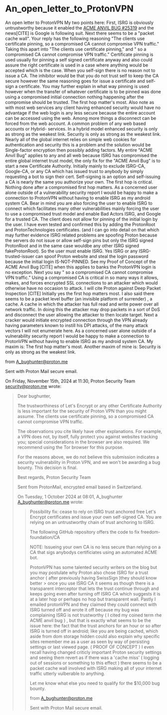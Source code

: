 # An_open_letter_to_ProtonVPN
An open letter to ProtonVPN
My two points here: First, ISRG is obviously untrustworthy because it enabled the [ACME ANVIL BUG #25319](https://github.com/openssl/openssl/discussions/25319#discussioncomment-10662869) and the news[CITE] is Google is following suit. Next there seems to be a "packet cache wall". Your reply has the following reasoning  "The clients use certificate pinning, so a compromised CA cannot compromise VPN traffic." Taking this apart into "The clients use certificate pinning," and " so a compromised CA cannot compromise VPN traffic."
 Certificate pinning is used usually for pinning a self signed certificate anyway and also could assure the right certificate is used in a case where anything would be accepted which is the case. When you self-sign there is no reason not to issue a CA. The inhibitor would be that you do not trust self to keep the CA secure however the same reasoning goes for issue a certificate and self-sign a certificate. You may further explain in what way pinning is used however when the transfer of whatever certificate is to be pinned was done using a compromised initial connection nothing happening after the compromise should be trusted. The first hop matter's most.  Also note as with most web services any client having enhanced security would have no advantage if the web login is any less secure because the entire account can be accessed using the web. Among more things a disconnect can be forced from the web account. A common problem of any web based accounts or Hybrid- services. In a hybrid model enhanced security is only as strong as the weakest link. Security is only as strong as the weakest link.  Nearly all of the global internet relies on simple web cookies for authentication and security this is a problem and the solution would be Single-factor encryption then possibly adding factors. My entire "ACME Anvil Bug" applies to any and all web because ISRG has compromised the entire global internet trust model, the only fix for the "ACME Anvil Bug" is to start a new Certificate Authority. Initially mainly to exclude ISRG-CA, Google-CA, or any CA which has issued trust to anybody by simply requesting a bot to sign their cert. Self-signing is an option and self-issuing a CA is nearly the same you authorize your own. The first hop is critical. Nothing done after a compromised first hop matters.
 As a concerned user alone outside of a vulnerability security report I would be happy to make a connection to ProtonVPN without having to enable ISRG as my android system CA. Bear in mind you are also forcing the user to enable ISRG to connect which facilitates many other vulnerabilities mainly forcing the user to use a compromised trust model and enable Bad Actors ISRG, and Google for a trusted CA. The client does not allow for pinning of the initial login by the user. I have even <bold> tested and confirmed </bold> this by adding the ProtonRoot and ProtonTechnologies certificates. (and I can go into detail on that which may further evidence ISRG related problems are spoofing Proton because the servers do not issue or allow self-sign pins but only the ISRG signed ProtonRoot and in the same case wouldbe any other ISRG signed fakeProtonRoot).  So the user must enable ISRG. Yes ISRG or any ISRG-trusted-issuer can spoof Proton website and steal the login password because the initial login IS-NOT-PINNED. See my Proof of Concept of the ACME Anvil Bug [CITE] when this applies to banks the ProtonVPN login is no exception. 
 Next you say " so a compromised CA cannot compromise VPN traffic." Using a compromised CA is critical in so many ways it allows, makes, and forces encrypted SSL connections to an attacker which would otherwise have no occasion to attack. I will cite Proton against Deep Packet Inspection [CITE] Initially yes the first hop matters most. I also said there seems to be a packet level buffer (an invisible platform of surrender) , a cache. A cache in which the attacker has full read and write power over all network traffic. In doing this the attacker may drop packets in a sort of DoS and disconnect the user allowing the attacker to then locate target. Next a cracker would initiate encrypted connection through the VPN already having parameters known to instill his DPI attacks, of the many attack vectors I will not enumerate here.
As a concerned user alone outside of a vulnerability security report I would be happy to make a connection to ProtonVPN without having to enable ISRG as my android system CA.
 My maxim is: The first hop matter's most. Another maxim of mine is: Security is only as strong as the weakest link.


from A_bughunter@proton.me

Sent with Proton Mail secure email.

On Friday, November 15th, 2024 at 11:30, Proton Security Team <security@proton.me> wrote:

> Dear bughunter,
> 
> The trustworthiness of Let's Encrypt or any other Certificate Authority is less important for the security of Proton VPN than you might assume. The clients use certificate pinning, so a compromised CA cannot compromise VPN traffic.
> 
> The observations you cite likely have other explanations. For example, a VPN does not, by itself, fully protect you against websites tracking you; special considerations in the browser are also required. We recommend using the Tor browser for this purpose.
> 
> For the reasons above, we do not believe this submission indicates a security vulnerability in Proton VPN, and we won't be awarding a bug bounty. This decision is final.
> 
> 
> 
> Best regards,
> Proton Security Team
> 
> Sent from ProtonMail, encrypted email based in Switzerland.
> 
> 
> On Tuesday, 1 October 2024 at 08:01, A_bughunter A_bughunter@proton.me wrote:
> 
> > Possibility fix: cease to rely on ISRG trust anchored free Let's Encrypt certificates and issue your own self-signed CA. You are relying on an untrustworthy chain of trust anchoring to ISRG.
> > 
> > The following GitHub repository offers the code to fix freedom-foundation/CA
> > 
> > NOTE: Issueing your own CA is no less secure than relying on a CA that sigs anybodys certificiates using an automated ACME bot.
> > 
> > ProtonVPN has some talented security writers on the blog but you may postulate why Proton also chose ISRG for a trust anchor ( after previously having SwissSign )they should know better > once you use ISRG CA it seems as though there is a transparent interceptor that lets the trust continue through and keeps going even after turning off ISRG CA which suggests it is at a later hop or perhaps no hop but transparent wall. Pastly I emailed protonVPN and they claimed they could connect with ISRG turned off and wrote it off because my bug was complaining ISRG is not trustworthy ( I cited my coined term rhe ACME anvil bug ) , but that is exactly what seems to be the issue here: the fact that the trust anchors for an hour or so after ISRG is turned off in android; like you are being cached, which aside from dom storage hidden could also explain why specific sites remember me as a user as seen by way of persisting settings or last viewed page. ( PROOF OF CONCEPT ) I even recall having changed criticly important Proton security settings and seeing them revert as if there was a 'cache miss' ( logging out of sessions or something to this effect ) there seems to be a packet cache wall involved with ISRG making all of your internet traffic utterly vulberable to anything.
> > 
> > Let me know what else you need to qualify for the $10,000 bug bounty.
> > 
> > from A_bughunter@proton.me
> > 
> > Sent with Proton Mail secure email.
